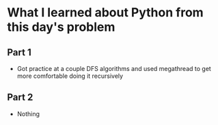 # What I learned about Python from this day's problem
    
## Part 1
- Got practice at a couple DFS algorithms and used megathread to get more comfortable doing it recursively    

## Part 2
- Nothing